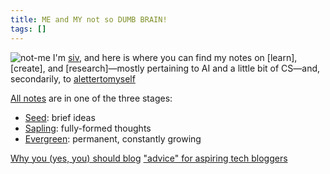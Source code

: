```yaml
---
title: ME and MY not so DUMB BRAIN!
tags: []
---
```

![not-me ](one-more-step.png)
I'm [siv](./siv), and here is where you can find my notes on [learn], [create], and [research]—mostly pertaining to AI and a little bit of CS—and, secondarily, to [alettertomyself](alettertomyself.md)

[All notes](./notes) are in one of the three stages:
* [Seed](./tags/seed): brief ideas
* [Sapling](./tags/sapling): fully-formed thoughts
* [Evergreen](./tags/evergreen): permanent, constantly growing



[Why you (yes, you) should blog](https://medium.com/@racheltho/why-you-yes-you-should-blog-7d2544ac1045)
["advice" for aspiring tech bloggers](https://jvns.ca/blog/2016/05/22/how-do-you-write-blog-posts/)







